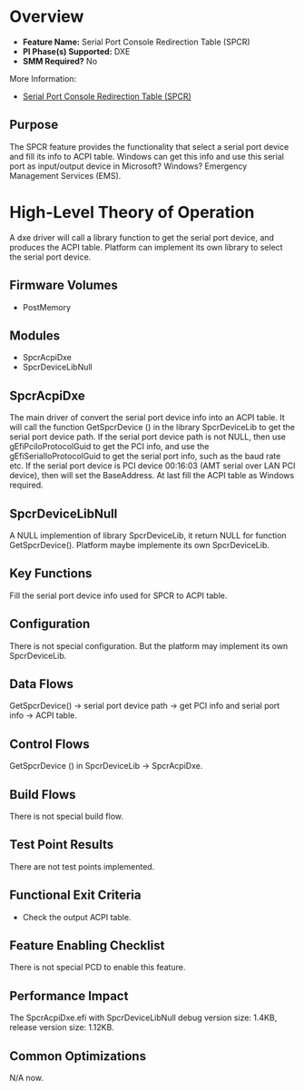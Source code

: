 # Overview
* **Feature Name:** Serial Port Console Redirection Table (SPCR)
* **PI Phase(s) Supported:** DXE
* **SMM Required?** No

More Information:
* [Serial Port Console Redirection Table (SPCR)](https://docs.microsoft.com/en-us/windows-hardware/drivers/serports/serial-port-console-redirection-table)

## Purpose
The SPCR feature provides the functionality that select a serial port device and fill its info to ACPI table.
Windows can get this info and use this serial port as input/output device in Microsoft? Windows? Emergency Management Services (EMS).

# High-Level Theory of Operation
A dxe driver will call a library function to get the serial port device, and produces the ACPI table.
Platform can implement its own library to select the serial port device.

## Firmware Volumes
* PostMemory

## Modules
* SpcrAcpiDxe
* SpcrDeviceLibNull

## SpcrAcpiDxe
The main driver of convert the serial port device info into an ACPI table.
It will call the function GetSpcrDevice () in the library SpcrDeviceLib to get the serial port device path.
If the serial port device path is not NULL, then use gEfiPciIoProtocolGuid to get the PCI info, and use the gEfiSerialIoProtocolGuid to get the serial port info, such as the baud rate etc.
If the serial port device is PCI device 00:16:03 (AMT serial over LAN PCI device), then will set the BaseAddress.
At last fill the ACPI table as Windows required.

## SpcrDeviceLibNull
A NULL implemention of library SpcrDeviceLib, it return NULL for function GetSpcrDevice().
Platform maybe implemente its own SpcrDeviceLib.

## Key Functions
Fill the serial port device info used for SPCR to ACPI table.

## Configuration
There is not special configuration.
But the platform may implement its own SpcrDeviceLib.

## Data Flows
GetSpcrDevice() -> serial port device path -> get PCI info and serial port info -> ACPI table.

## Control Flows
GetSpcrDevice () in SpcrDeviceLib -> SpcrAcpiDxe.

## Build Flows
There is not special build flow.

## Test Point Results
There are not test points implemented.

## Functional Exit Criteria
* Check the output ACPI table.

## Feature Enabling Checklist
There is not special PCD to enable this feature.

## Performance Impact
The SpcrAcpiDxe.efi with SpcrDeviceLibNull debug version size: 1.4KB, release version size: 1.12KB.

## Common Optimizations
N/A now.
